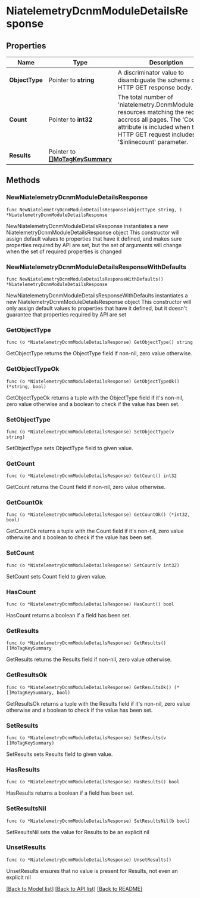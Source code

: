 # NiatelemetryDcnmModuleDetailsResponse

## Properties

Name | Type | Description | Notes
------------ | ------------- | ------------- | -------------
**ObjectType** | Pointer to **string** | A discriminator value to disambiguate the schema of a HTTP GET response body. | 
**Count** | Pointer to **int32** | The total number of &#39;niatelemetry.DcnmModuleDetails&#39; resources matching the request, accross all pages. The &#39;Count&#39; attribute is included when the HTTP GET request includes the &#39;$inlinecount&#39; parameter. | [optional] 
**Results** | Pointer to [**[]MoTagKeySummary**](MoTagKeySummary.md) |  | [optional] 

## Methods

### NewNiatelemetryDcnmModuleDetailsResponse

`func NewNiatelemetryDcnmModuleDetailsResponse(objectType string, ) *NiatelemetryDcnmModuleDetailsResponse`

NewNiatelemetryDcnmModuleDetailsResponse instantiates a new NiatelemetryDcnmModuleDetailsResponse object
This constructor will assign default values to properties that have it defined,
and makes sure properties required by API are set, but the set of arguments
will change when the set of required properties is changed

### NewNiatelemetryDcnmModuleDetailsResponseWithDefaults

`func NewNiatelemetryDcnmModuleDetailsResponseWithDefaults() *NiatelemetryDcnmModuleDetailsResponse`

NewNiatelemetryDcnmModuleDetailsResponseWithDefaults instantiates a new NiatelemetryDcnmModuleDetailsResponse object
This constructor will only assign default values to properties that have it defined,
but it doesn't guarantee that properties required by API are set

### GetObjectType

`func (o *NiatelemetryDcnmModuleDetailsResponse) GetObjectType() string`

GetObjectType returns the ObjectType field if non-nil, zero value otherwise.

### GetObjectTypeOk

`func (o *NiatelemetryDcnmModuleDetailsResponse) GetObjectTypeOk() (*string, bool)`

GetObjectTypeOk returns a tuple with the ObjectType field if it's non-nil, zero value otherwise
and a boolean to check if the value has been set.

### SetObjectType

`func (o *NiatelemetryDcnmModuleDetailsResponse) SetObjectType(v string)`

SetObjectType sets ObjectType field to given value.


### GetCount

`func (o *NiatelemetryDcnmModuleDetailsResponse) GetCount() int32`

GetCount returns the Count field if non-nil, zero value otherwise.

### GetCountOk

`func (o *NiatelemetryDcnmModuleDetailsResponse) GetCountOk() (*int32, bool)`

GetCountOk returns a tuple with the Count field if it's non-nil, zero value otherwise
and a boolean to check if the value has been set.

### SetCount

`func (o *NiatelemetryDcnmModuleDetailsResponse) SetCount(v int32)`

SetCount sets Count field to given value.

### HasCount

`func (o *NiatelemetryDcnmModuleDetailsResponse) HasCount() bool`

HasCount returns a boolean if a field has been set.

### GetResults

`func (o *NiatelemetryDcnmModuleDetailsResponse) GetResults() []MoTagKeySummary`

GetResults returns the Results field if non-nil, zero value otherwise.

### GetResultsOk

`func (o *NiatelemetryDcnmModuleDetailsResponse) GetResultsOk() (*[]MoTagKeySummary, bool)`

GetResultsOk returns a tuple with the Results field if it's non-nil, zero value otherwise
and a boolean to check if the value has been set.

### SetResults

`func (o *NiatelemetryDcnmModuleDetailsResponse) SetResults(v []MoTagKeySummary)`

SetResults sets Results field to given value.

### HasResults

`func (o *NiatelemetryDcnmModuleDetailsResponse) HasResults() bool`

HasResults returns a boolean if a field has been set.

### SetResultsNil

`func (o *NiatelemetryDcnmModuleDetailsResponse) SetResultsNil(b bool)`

 SetResultsNil sets the value for Results to be an explicit nil

### UnsetResults
`func (o *NiatelemetryDcnmModuleDetailsResponse) UnsetResults()`

UnsetResults ensures that no value is present for Results, not even an explicit nil

[[Back to Model list]](../README.md#documentation-for-models) [[Back to API list]](../README.md#documentation-for-api-endpoints) [[Back to README]](../README.md)


